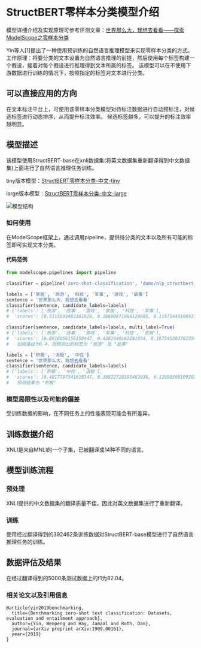 

# StructBERT零样本分类模型介绍

模型详细介绍及实现原理可参考评测文章：[世界那么大，我想去看看——探索ModelScope之零样本分类](https://developer.aliyun.com/article/995247)

Yin等人[1]提出了一种使用预训练的自然语言推理模型来实现零样本分类的方式。
工作原理：将要分类的文本设置为自然语言推理的前提，然后使用每个标签构建一个假设，接着对每个假设进行推理得到文本所属的标签。
该模型可以在不使用下游数据进行训练的情况下，按照指定的标签对文本进行分类。

## 可以直接应用的方向

在文本标注平台上，可使用该零样本分类模型对待标注数据进行自动预标注，对候选标签进行动态排序，从而提升标注效率。
候选标签越多，可以提升的标注效率越明显。

## 模型描述

该模型使用StructBERT-base在xnli数据集(将英文数据集重新翻译得到中文数据集)上面进行了自然语言推理任务训练。

tiny版本模型：[StructBERT零样本分类-中文-tiny](https://www.modelscope.cn/models/damo/nlp_structbert_zero-shot-classification_chinese-tiny/summary)

large版本模型：[StructBERT零样本分类-中文-large](https://www.modelscope.cn/models/damo/nlp_structbert_zero-shot-classification_chinese-large/summary)

![模型结构](model.jpg#pic_center)


### 如何使用

在ModelScope框架上，通过调用pipeline，提供待分类的文本以及所有可能的标签即可实现文本分类。

#### 代码范例

```python
from modelscope.pipelines import pipeline

classifier = pipeline('zero-shot-classification', 'damo/nlp_structbert_zero-shot-classification_chinese-base')

labels = ['家居', '旅游', '科技', '军事', '游戏', '故事']
sentence = '世界那么大，我想去看看'
classifier(sentence, candidate_labels=labels)
# {'labels': ['旅游', '故事', '游戏', '家居', '科技', '军事'],
#  'scores': [0.5115893483161926, 0.16600871086120605, 0.11971449106931686, 0.08431519567966461, 0.06298767030239105, 0.05538451299071312]}

classifier(sentence, candidate_labels=labels, multi_label=True)
# {'labels': ['旅游', '故事', '游戏', '军事', '科技', '家居'],
#  'scores': [0.8916056156158447, 0.4281940162181854, 0.16754530370235443, 0.09658896923065186, 0.08678494393825531, 0.07153557986021042]}
#   如阈值设为0.4，则预测出的标签为 "旅游" 及 "故事"

labels = ['积极', '消极', '中性']
sentence = '世界那么大，我想去看看'
classifier(sentence, candidate_labels=labels)
# {'labels': ['积极', '中性', '消极'],
#  'scores': [0.4817797541618347, 0.38822728395462036, 0.12999308109283447]}
#   预测结果为 "积极"
```

### 模型局限性以及可能的偏差
受训练数据的影响，在不同任务上的性能表现可能会有所差异。

## 训练数据介绍
XNLI是来自MNLI的一个子集，已被翻译成14种不同的语言。

## 模型训练流程

### 预处理
XNLI提供的中文数据集的翻译质量不佳，因此对英文数据集进行了重新翻译。

### 训练
使用经过翻译得到的392462条训练数据对StructBERT-base模型进行了自然语言推理任务的训练。

[//]: # (### 训练代码示范)

[//]: # ()
[//]: # (```python)

[//]: # (import os.path as osp)

[//]: # (from modelscope.trainers import build_trainer)

[//]: # (from modelscope.msdatasets import MsDataset)

[//]: # (from modelscope.utils.hub import read_config)

[//]: # ()
[//]: # (model_id = "damo/nlp_structbert_zero-shot-classification_chinese-base")

[//]: # (dataset_id = 'xnli_zh')

[//]: # (WORK_DIR = 'workspace')

[//]: # ()
[//]: # (# todo: not sure)

[//]: # (cfg = read_config&#40;model_id&#41;)

[//]: # (cfg.train.max_epochs = 2)

[//]: # (cfg.train.work_dir = WORK_DIR)

[//]: # (cfg.train.hooks = cfg.train.hooks = [{)

[//]: # (        'type': 'TextLoggerHook',)

[//]: # (        'interval': 100)

[//]: # (    }])

[//]: # (cfg_file = osp.join&#40;WORK_DIR, 'train_config.json'&#41;)

[//]: # (cfg.dump&#40;cfg_file&#41;)

[//]: # ()
[//]: # ()
[//]: # (train_dataset = MsDataset.load&#40;dataset_id, namespace='Yixiang', split='train'&#41;)

[//]: # (eval_dataset = MsDataset.load&#40;dataset_id, namespace='Yixiang', split='validation'&#41;)

[//]: # ()
[//]: # (kwargs = dict&#40;)

[//]: # (    model=model_id,)

[//]: # (    train_dataset=train_dataset,)

[//]: # (    eval_dataset=eval_dataset,)

[//]: # (    cfg_file=cfg_file&#41;)

[//]: # ()
[//]: # ()
[//]: # (trainer = build_trainer&#40;default_args=kwargs&#41;)

[//]: # ()
[//]: # (print&#40;'==============================================================='&#41;)

[//]: # (print&#40;'pre-trained model loaded, training started:'&#41;)

[//]: # (print&#40;'==============================================================='&#41;)

[//]: # ()
[//]: # (trainer.train&#40;&#41;)

[//]: # ()
[//]: # (print&#40;'==============================================================='&#41;)

[//]: # (print&#40;'train success.'&#41;)

[//]: # (print&#40;'==============================================================='&#41;)

[//]: # ()
[//]: # (for i in range&#40;cfg.train.max_epochs&#41;:)

[//]: # (    eval_results = trainer.evaluate&#40;f'{WORK_DIR}/epoch_{i+1}.pth'&#41;)

[//]: # (    print&#40;f'epoch {i} evaluation result:'&#41;)

[//]: # (    print&#40;eval_results&#41;)

[//]: # ()
[//]: # ()
[//]: # (print&#40;'==============================================================='&#41;)

[//]: # (print&#40;'evaluate success'&#41;)

[//]: # (print&#40;'==============================================================='&#41;)

[//]: # (```)
## 数据评估及结果
在经过翻译得到的5000条测试数据上的f1为82.04。

### 相关论文以及引用信息
```
@article{yin2019benchmarking,
  title={Benchmarking zero-shot text classification: Datasets, evaluation and entailment approach},
  author={Yin, Wenpeng and Hay, Jamaal and Roth, Dan},
  journal={arXiv preprint arXiv:1909.00161},
  year={2019}
}
```